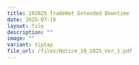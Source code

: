 ```yaml
---
title: 192025 TradeNet Extended Downtime
date: 2025-07-18
layout: file
description: ""
image: ""
variant: tiptap
file_url: /files/Notice_19_2025_Ver_1.pdf
---
```

